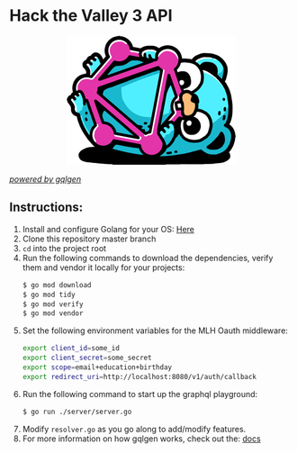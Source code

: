Hack the Valley 3 API
=====================
<p align="center">
  <img src="assets/logo.png"/>
</p>

[_powered by gqlgen_](https://gqlgen.com/)
## Instructions:
1. Install and configure Golang for your OS: [Here](https://golang.org/doc/install)
2. Clone this repository master branch
3. `cd` into the project root
4. Run the following commands to download the dependencies, 
verify them and vendor it locally for your projects:
    ```bash
    $ go mod download
    $ go mod tidy
    $ go mod verify
    $ go mod vendor
    ```
5. Set the following environment variables for the MLH Oauth middleware:
    ```bash
    export client_id=some_id 
    export client_secret=some_secret
    export scope=email+education+birthday
    export redirect_uri=http://localhost:8080/v1/auth/callback
    ```
6. Run the following command to start up the graphql playground:
    ```bash
    $ go run ./server/server.go
    ```
7. Modify `resolver.go` as you go along to add/modify features.
8. For more information on how gqlgen works, check out the: [docs](https://gqlgen.com/getting-started/)
